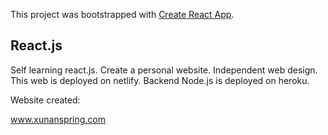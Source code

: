 This project was bootstrapped with [Create React App](https://github.com/facebook/create-react-app).

## React.js

Self learning react.js. Create a personal website.
Independent web design.
This web is deployed on netlify.
Backend Node.js is deployed on heroku.


Website created:

  www.xunanspring.com
